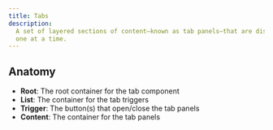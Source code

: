```yaml
---
title: Tabs
description:
  A set of layered sections of content—known as tab panels—that are displayed
  one at a time.
---
```


## Anatomy

- **Root**: The root container for the tab component
- **List**: The container for the tab triggers
- **Trigger**: The button(s) that open/close the tab panels
- **Content**: The container for the tab panels
